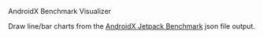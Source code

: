 AndroidX Benchmark Visualizer

Draw line/bar charts from the <a href="https://developer.android.com/studio/profile/benchmark">AndroidX Jetpack Benchmark</a> json file output.

